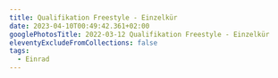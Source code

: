 ```yaml
---
title: Qualifikation Freestyle - Einzelkür
date: 2023-04-10T00:49:42.361+02:00
googlePhotosTitle: 2022-03-12 Qualifikation Freestyle - Einzelkür
eleventyExcludeFromCollections: false
tags:
  - Einrad
---
```

